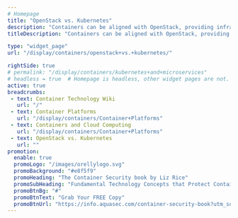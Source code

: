 ```yaml
---
# Homepage
title: "OpenStack vs. Kubernetes"
description: "Containers can be aligned with OpenStack, providing infrastructure, allowing them to share networking and storage with other types of computer resources in rich environments. This page gathers resources about the differences of using OpenStack vs. Kubernetes."
titleDescription: "Containers can be aligned with OpenStack, providing infrastructure, allowing them to share <a href='/display/containers/Kubernetes+Networking+101'>networking</a> and storage with other types of computer resources in rich environments. This page gathers resources about the differences of using OpenStack vs. Kubernetes." 

type: "widget_page"
url: "/display/containers/openstack+vs.+kubernetes/" 

rightSide: true 
# permalink: "/display/containers/kubernetes+and+microservices"
# headless = true  # Homepage is headless, other widget pages are not.
active: true
breadcrumbs:
 - text: Container Technology Wiki
   url: "/"
 - text: Container Platforms
   url: "/display/containers/Container+Platforms"
 - text: Containers and Cloud Computing
   url: "/display/containers/Container+Platforms"
 - text: OpenStack vs. Kubernetes
   url: ""
promotion:
  enable: true
  promoLogo: "/images/orellylogo.svg"
  promoBackground: "#e8f5f9"
  promoHeading: "The Container Security book by Liz Rice"
  promoSubHeading: "Fundamental Technology Concepts that Protect Containerized Applications"
  promoBtnBg: "#"
  promoBtnText: "Grab Your FREE Copy"
  promoBtnUrl: "https://info.aquasec.com/container-security-book?utm_source=wiki"
---
```


